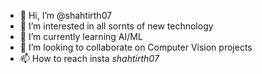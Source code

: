 - 👋 Hi, I’m @shahtirth07
- 👀 I’m interested in all sornts of new technology
- 🌱 I’m currently learning AI/ML
- 💞️ I’m looking to collaborate on Computer Vision projects 
- 📫 How to reach insta _shahtirth07_

<!---
shahtirth07/shahtirth07 is a ✨ special ✨ repository because its `README.md` (this file) appears on your GitHub profile.
You can click the Preview link to take a look at your changes.
--->
